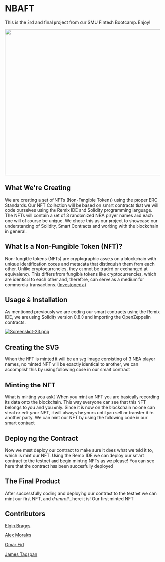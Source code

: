 # NBAFT
This is the 3rd and final project from our SMU Fintech Bootcamp. Enjoy!

<p align="center">
  <img 
    width="845"
    height="475"
    src="https://i.postimg.cc/XYd9rXv4/nft-2021.jpg)](https://postimg.cc/sMfM8jSN"
  >
</p>

## What We're Creating
We are creating a set of NFTs (Non-Fungible Tokens) using the proper ERC Standards. Our NFT Collection will be based on smart contracts that we will code ourselves using the Remix IDE and Solidity programming language. The NFTs will contain a set of 3 randomized NBA player names and each one will of course be unique. We chose this as our project to showcase our understanding of Solidity, Smart Contracts and working with the blockchain in general. 

## What Is a Non-Fungible Token (NFT)?
Non-fungible tokens (NFTs) are cryptographic assets on a blockchain with unique identification codes and metadata that distinguish them from each other. Unlike cryptocurrencies, they cannot be traded or exchanged at equivalency. This differs from fungible tokens like cryptocurrencies, which are identical to each other and, therefore, can serve as a medium for commercial transactions. ([Investopedia](https://www.investopedia.com/non-fungible-tokens-nft-5115211))

## Usage & Installation
As mentioned previously we are coding our smart contracts using the Remix IDE, we are using Solidity version 0.8.0 and importing the OpenZeppelin contracts.

[![Screenshot-23.png](https://i.postimg.cc/ydsh4R0k/Screenshot-23.png)](https://postimg.cc/4K2HpmLg)

## Creating the SVG
When the NFT is minted it will be an svg image consisting of 3 NBA player names, no minted NFT will be exactly identical to another, we can accomplish this by using following code in our smart contract



## Minting the NFT
What is minting you ask? When you mint an NFT you are basically recording its data onto the blockchain. This way everyone can see that this NFT belongs to you and you only. Since it is now on the blockchain no one can steal or edit your NFT, it will always be yours until you sell or transfer it to another party. We can mint our NFT by using the following code in our smart contract



## Deploying the Contract
Now we must deploy our contract to make sure it does what we told it to, which is mint our NFT. Using the Remix IDE we can deploy our smart contract to the testnet and begin minting NFTs as we please! You can see here that the contract has been succesfully deployed


## The Final Product
After successfully coding and deploying our contract to the testnet we can mint our first NFT, and *drumroll*...here it is! Our first minted NFT

## Contributors
[Elgin Braggs](https://github.com/nustalgic)

[Alex Morales](https://github.com/Amora987)

[Omar Eid](https://github.com/ORE93)

[James Tagapan](https://github.com/trekj)
